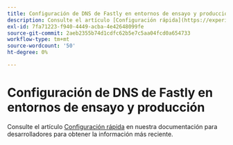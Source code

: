 ```yaml
---
title: Configuración de DNS de Fastly en entornos de ensayo y producción
description: Consulte el artículo [Configuración rápida](https://experienceleague.adobe.com/es/docs/commerce-cloud-service/user-guide/cdn/setup-fastly/fastly-configuration) en nuestra documentación para desarrolladores para obtener la información más reciente.
exl-id: 7fa71223-f940-4449-acba-4e42648099fe
source-git-commit: 2aeb2355b74d1cdfc62b5e7c5aa04fcd0a654733
workflow-type: tm+mt
source-wordcount: '50'
ht-degree: 0%

---
```


# Configuración de DNS de Fastly en entornos de ensayo y producción

Consulte el artículo [Configuración rápida](https://experienceleague.adobe.com/es/docs/commerce-cloud-service/user-guide/cdn/setup-fastly/fastly-configuration) en nuestra documentación para desarrolladores para obtener la información más reciente.
